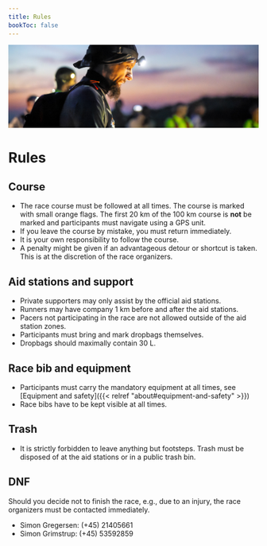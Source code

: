 ```yaml
---
title: Rules
bookToc: false
---
```


![banner](/images/banner6.jpg)

# Rules

## Course

- The race course must be followed at all times. The course is marked with small orange flags. The
  first 20 km of the 100 km course is **not** be marked and participants must navigate using a GPS
  unit.
- If you leave the course by mistake, you must return immediately.
- It is your own responsibility to follow the course.
- A penalty might be given if an advantageous detour or shortcut is taken. This is at the discretion of the race organizers.

## Aid stations and support

- Private supporters may only assist by the official aid stations.
- Runners may have company 1 km before and after the aid stations.
- Pacers not participating in the race are not allowed outside of the aid station zones.
- Participants must bring and mark dropbags themselves.
- Dropbags should maximally contain 30 L.

## Race bib and equipment
- Participants must carry the mandatory equipment at all times, see [Equipment and safety]({{<
  relref "about#equipment-and-safety" >}})
- Race bibs have to be kept visible at all times.

## Trash

- It is strictly forbidden to leave anything but footsteps. Trash must be disposed of at the aid stations or in a public trash bin.

## DNF

Should you decide not to finish the race, e.g., due to an injury, the race organizers must be
contacted immediately.

- Simon Gregersen: (+45) 21405661
- Simon Grimstrup: (+45) 53592859
